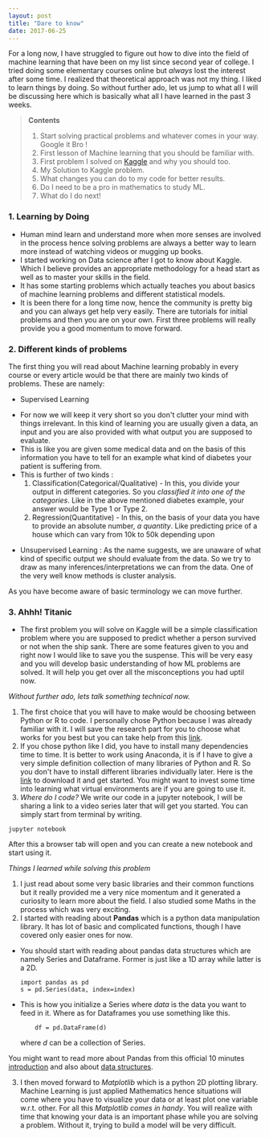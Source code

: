 ```yaml
---
layout: post
title: "Dare to know"
date: 2017-06-25
---
```


For a long now, I have struggled to figure out how to dive into the field of machine learning that have been on my list since second year of college. I tried doing some elementary courses online but *always* lost the interest after some time. 
I realized that theoretical approach was not my thing. I liked to learn things by doing. So without further ado, let us jump to what all I will be discussing here which is basically what all I have learned in the past 3 weeks.  

> **Contents**
>1. Start solving practical problems and whatever comes in your way. Google it Bro !
>2. First lesson of Machine learning that you should be familiar with.
>3. First problem I solved on [Kaggle](https://www.kaggle.com/c/titanic) and why you should too.     
>4. My Solution to Kaggle problem.
>5. What changes you can do to my code for better results.
>6. Do I need to be a pro in mathematics to study ML.
>7. What do I do next!

###  1. Learning by Doing

 + Human mind learn and understand more when more senses are involved in the process hence solving problems are always a better way to learn more instead of watching videos or mugging up books. 
 + I started working on Data science after I got to know about Kaggle. Which I believe provides an appropriate methodology for a head start as well as to master your skills in the field. 
 + It has some starting problems which actually teaches you about basics of machine learning problems and different statistical models.
 + It is been there for a long time now, hence the community is pretty big and you can always get help very easily. There are tutorials for initial problems and then you are on your own. First three problems will really provide you a good momentum to move forward.
 
### 2. Different kinds of problems

The first thing you will read about Machine learning probably in every course or every article would be that there are mainly two kinds of problems. These are namely:

  -  Supervised Learning  
   + For now we will keep it very short so you don't clutter your mind with things irrelevant. In this kind of learning you are usually given a data, an input and you are also provided with what output you are supposed to evaluate. 
   + This is like you are given some medical data and on the basis of this information you have to tell for an example what kind of diabetes your patient is suffering from.
   + This is further of two kinds :
      1. Classification(Categorical/Qualitative) - In this, you divide your output in different categories. So you *classified it into one of the categories*. Like in the above mentioned diabetes example, your answer would be Type 1 or Type 2.
      2. Regression(Quantitative) - In this, on the basis of your data you have to provide an absolute number, *a quantity*. Like predicting price of a house which can vary from 10k to 50k depending upon     
      
    
  - Unsupervised Learning : As the name suggests, we are unaware of what kind of specific output we should evaluate from the data. So we try to draw as many inferences/interpretations we can from the data. One of the very well know methods is cluster analysis.

As you have become aware of basic terminology we can move further.

### 3. Ahhh!  Titanic
 + The first problem you will solve on Kaggle will be a simple classification problem where you are supposed to predict whether a person survived or not when the ship sank. There are some features given to you and right now I would like to save you the suspense. 
This will be very easy and you will develop basic understanding of how ML problems are solved. It will help you get over all the misconceptions you had uptil now. 

*Without further ado, lets talk something technical now.* 

1. The first choice that you will have to make would be choosing between Python or R to code. I personally chose Python because I was already familiar with it. I will save the research part for you to choose what works for you best but you can take help from this [link](https://www.quora.com/Which-is-better-for-data-analysis-R-or-Python).
2.  If you chose python like I did, you have to install many dependencies time to time. It is better to work using Anaconda, it is if I have to give a very simple definition collection of many libraries of Python and R. So you don't have to install different libraries individually later. Here is the [link](https://www.continuum.io/downloads) to download it and get started. You might want to invest some time into learning what virtual environments are if you are going to use it. 
3. *Where do I code?* 
We write our code in a jupyter notebook, I will be sharing a link to a video series later that will get you started. You can simply start from terminal by writing. 
```
jupyter notebook
```
After this a browser tab will open and you can create a new notebook and start using it.

*Things I learned while solving this problem*

 1. I just read about some very basic libraries and their common functions but it really provided me a very nice momentum and it generated a curiosity to learn more about the field. I also studied some Maths in the process which was very exciting.
 2.  I started with reading about **Pandas** which is a python data manipulation library. It has lot of basic and complicated functions, though I have covered only easier ones for now. 
  + You should start with reading about pandas data structures which are namely Series and Dataframe. Former is just like a 1D array while latter is a 2D. 
 
       ```
	   import pandas as pd
	   s = pd.Series(data, index=index)  
       ```
 + This is how you initialize a Series where *data* is the data you want to feed in it. Where as for Dataframes you use something like this.
  
  	```
  		df = pd.DataFrame(d)
  	```
   where *d* can be a collection of Series.

 You might want to read more about Pandas from this official 10 minutes [introduction](http://pandas.pydata.org/pandas-docs/version/0.15.2/10min.html)  and also about [data structures](https://pandas.pydata.org/pandas-docs/stable/dsintro.html).

 3.  I then moved forward to *Matplotlib* which is a python 2D plotting library. Machine Learning is just applied Mathematics hence situations will come where you have to visualize your data or at least plot one variable w.r.t. other. For all this *Matplotlib comes in handy*. You will realize with time that knowing your data is an important phase while you are solving a problem. Without it, trying to build a model will be very difficult.
 
